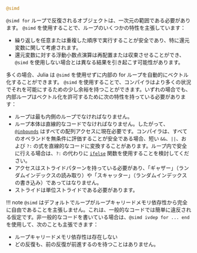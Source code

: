 ```julia
@simd
```

`@simd for` ループで反復されるオブジェクトは、一次元の範囲である必要があります。 `@simd` を使用することで、ループのいくつかの特性を主張しています：

  * 繰り返しを任意または重複した順序で実行することが安全であり、特に還元変数に関して考慮されます。
  * 還元変数に対する浮動小数点演算は再配置または収束させることができ、`@simd` を使用しない場合とは異なる結果を引き起こす可能性があります。

多くの場合、Julia は `@simd` を使用せずに内部の for ループを自動的にベクトル化することができます。 `@simd` を使用することで、コンパイラはより多くの状況でそれを可能にするための少し余裕を持つことができます。いずれの場合でも、内部ループはベクトル化を許可するために次の特性を持っている必要があります：

  * ループは最も内側のループでなければなりません。
  * ループ本体は直線的なコードでなければなりません。したがって、[`@inbounds`](@ref) はすべての配列アクセスに現在必要です。コンパイラは、すべてのオペランドを無条件に評価することが安全である場合、短い `&&`、`||`、および `?:` の式を直線的なコードに変換することがあります。ループ内で安全に行える場合は、`?:` の代わりに [`ifelse`](@ref) 関数を使用することを検討してください。
  * アクセスはストライドパターンを持っている必要があり、「ギャザー」（ランダムインデックスの読み取り）や「スキャッター」（ランダムインデックスの書き込み）であってはなりません。
  * ストライドは単位ストライドである必要があります。

!!! note
    `@simd` はデフォルトでループがループキャリードメモリ依存性から完全に自由であることを主張しません。これは、一般的なコードでは簡単に違反される仮定です。非一般的なコードを書いている場合は、`@simd ivdep for ... end` を使用して、次のことも主張できます：


  * ループキャリードメモリ依存性は存在しない
  * どの反復も、前の反復が前進するのを待つことはありません。
